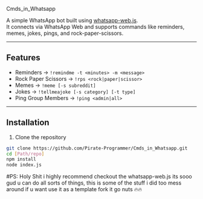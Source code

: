 ﻿Cmds_in_Whatsapp


A simple WhatsApp bot built using [whatsapp-web.js](https://github.com/pedroslopez/whatsapp-web.js).  
It connects via WhatsApp Web and supports commands like reminders, memes, jokes, pings, and rock-paper-scissors.

---

## Features
- Reminders → `!remindme -t <minutes> -m <message>`
- Rock Paper Scissors → `!rps <rock|paper|scissor>`
- Memes → `!meme [-s subreddit]`
- Jokes → `!tellmeajoke [-s category] [-t type]`
- Ping Group Members → `!ping <admin|all>`

---

## Installation

1. Clone the repository
```bash
git clone https://github.com/Pirate-Programmer/Cmds_in_Whatsapp.git
cd [Path/repo]
npm install
node index.js
```
#PS:
Holy Shit i highly recommend checkout the whatsapp-web.js its sooo gud u can do all sorts of things, this is 
some of the stuff i did too mess around if u want use it as a template fork it go nuts 🔥🔥



